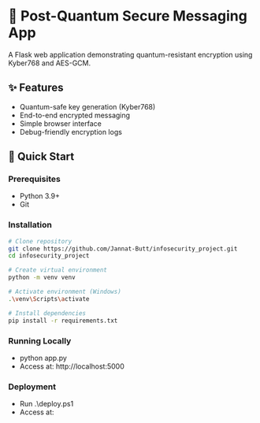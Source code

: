 # 🔐 Post-Quantum Secure Messaging App

A Flask web application demonstrating quantum-resistant encryption using Kyber768 and AES-GCM.

## ✨ Features
- Quantum-safe key generation (Kyber768)
- End-to-end encrypted messaging
- Simple browser interface
- Debug-friendly encryption logs

## 🚀 Quick Start

### Prerequisites
- Python 3.9+
- Git

### Installation
```bash
# Clone repository
git clone https://github.com/Jannat-Butt/infosecurity_project.git
cd infosecurity_project

# Create virtual environment
python -m venv venv

# Activate environment (Windows)
.\venv\Scripts\activate

# Install dependencies
pip install -r requirements.txt
```
### Running Locally
  - python app.py
  - Access at: http://localhost:5000

### Deployment
- Run .\deploy.ps1
- Access at: 
